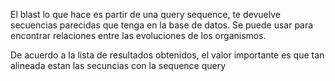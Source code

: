 El blast lo que hace es partir de una query sequence, te devuelve secuencias parecidas que tenga en la base de datos.
Se puede usar para encontrar relaciones entre las evoluciones de los organismos.

De acuerdo a la lista de resultados obtenidos, el valor importante es que tan alineada estan 
las secuncias con la sequence query
